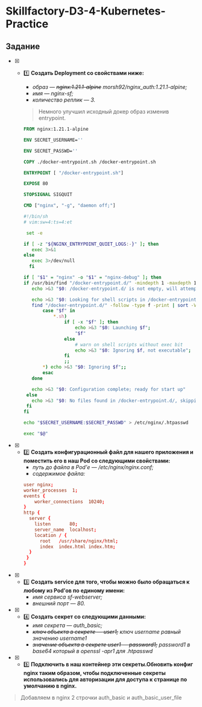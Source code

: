 # Skillfactory-D3-4-Kubernetes-Practice

## Задание

* [x] - :one: **Создать Deployment со свойствами ниже:**
      - *образ — ~~nginx:1.21.1-alpine~~ morsh92/nginx_auth:1.21.1-alpine;*
      - *имя — nginx-sf;*
      - *количество реплик — 3.*

      > Немного улучшил исходный докер образ изменив entrypoint.

      ```Dockerfile
      FROM nginx:1.21.1-alpine

      ENV SECRET_USERNAME=''

      ENV SECRET_PASSWD=''

      COPY ./docker-entrypoint.sh /docker-entrypoint.sh

      ENTRYPOINT [ "/docker-entrypoint.sh"]

      EXPOSE 80

      STOPSIGNAL SIGQUIT

      CMD ["nginx", "-g", "daemon off;"]
      ```

      ```sh      
      #!/bin/sh
      # vim:sw=4:ts=4:et

       set -e

      if [ -z "${NGINX_ENTRYPOINT_QUIET_LOGS:-}" ]; then
         exec 3>&1
      else
         exec 3>/dev/null
        fi

      if [ "$1" = "nginx" -o "$1" = "nginx-debug" ]; then
      if /usr/bin/find "/docker-entrypoint.d/" -mindepth 1 -maxdepth 1 -type f -print -quit 2>/dev/null | read v; then
         echo >&3 "$0: /docker-entrypoint.d/ is not empty, will attempt to perform configuration"

         echo >&3 "$0: Looking for shell scripts in /docker-entrypoint.d/"
         find "/docker-entrypoint.d/" -follow -type f -print | sort -V | while read -r f; do
             case "$f" in
                 *.sh)
                     if [ -x "$f" ]; then
                         echo >&3 "$0: Launching $f";
                         "$f"
                     else
                         # warn on shell scripts without exec bit
                         echo >&3 "$0: Ignoring $f, not executable";
                     fi
                     ;;
             *) echo >&3 "$0: Ignoring $f";;
             esac
         done

         echo >&3 "$0: Configuration complete; ready for start up"
       else
         echo >&3 "$0: No files found in /docker-entrypoint.d/, skipping configuration"
       fi
      fi

      echo "$SECRET_USERNAME:$SECRET_PASSWD" > /etc/nginx/.htpasswd

      exec "$@"
      ```

* [x] - :two: **Создать конфигурационный файл для нашего приложения и поместить его в наш Pod со следующими свойствами:**
      - *путь до файла в Pod’е — /etc/nginx/nginx.conf;*
      - *содержимое файла:*
      ```conf
      user nginx;
      worker_processes  1;
      events {
          worker_connections  10240;
      }
      http {
        server {
          listen       80;
          server_name  localhost;
          location / {
            root   /usr/share/nginx/html;
            index  index.html index.htm;
        }
       }
      }
      ```

* [x] - :three: **Создать service для того, чтобы можно было обращаться к любому из Pod’ов по единому имени:**
      - *имя сервиса sf-webserver;*
      - *внешний порт — 80.*

* [x] - :four: **Создать секрет со следующими данными:**
      - *имя секрета — auth_basic;*
      - *~~ключ объекта в секрете — ~~user1~~;~~ ключ username равный значению username1*
      - *~~значение объекта в секрете user1 — password1;~~ password1 в base64 который в openssl -apr1 для .htpasswd*

* [x] - :five: **Подключить в наш контейнер эти секреты.Обновить конфиг nginx таким образом, чтобы подключенные секреты использовались для авторизации для доступа к странице по умолчанию в nginx.**

> Добавляем в nginx 2 строчки auth_basic и auth_basic_user_file
    

